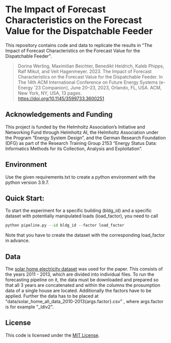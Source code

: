# The Impact of Forecast Characteristics on the Forecast Value for the Dispatchable Feeder

This repository contains code and data to replicate the results in "The Impact of Forecast Characteristics on the Forecast Value for
the Dispatchable Feeder".

> Dorina Werling, Maximilian Beichter, Benedikt Heidrich, Kaleb Phipps, Ralf
> Mikut, and Veit Hagenmeyer. 2023. The Impact of Forecast Characteristics
> on the Forecast Value for the Dispatchable Feeder. In The 14th ACM International Conference on Future Energy Systems (e-Energy ’23 Companion), June 20–23, 2023, Orlando, FL, USA. ACM, New York, NY, USA, 13 pages.
> https://doi.org/10.1145/3599733.3600251

## Acknowledgements and Funding

This project is funded by the Helmholtz Association’s Initiative and
Networking Fund through Helmholtz AI, the Helmholtz Association under the Program “Energy System Design”, and the German
Research Foundation (DFG) as part of the Research Training Group
2153 “Energy Status Data: Informatics Methods for its Collection,
Analysis and Exploitation”.


## Environment

Use the given requirements.txt to create a python environment with the python version 3.9.7.

## Quick Start:

To start the experiment for a specific building (bldg_id) and a specific dataset with potentially manipulated loads (load_factor), you need to call

```python
python pipeline.py --id bldg_id --factor load_factor
```

Note that you have to create the dataset with the corresponding load_factor in advance.

## Data
 The [solar home electricity dataset](https://www.ausgrid.com.au/Industry/Our-Research/Data-to-share/Solar-home-electricity-data) was used for the paper. This consists of the years 2011 - 2013, which are divided into individual files. To run the forecasting pipeline on it, the data must be downloaded and prepared so that all 3 years are concatenated and within the columns the prosumption data of a single house are located. Additionally the factors have to be applied.
Further the data has to be placed at "data/solar_home_all_data_2010-2013{args.factor}.csv" , where args.factor is for example "_ldiv2".
## License

This code is licensed under the [MIT License](LICENSE).
